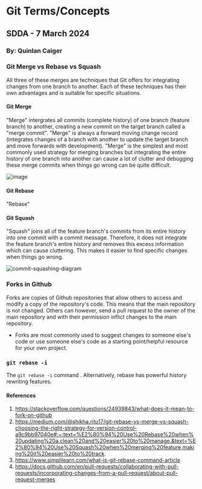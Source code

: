 # Git Terms/Concepts
## SDDA - 7 March 2024
### By: Quinlan Caiger
### Git Merge vs Rebase vs Squash
All three of these merges are techniques that Git offers for integrating changes from one branch to another. Each of these techniques has their own advantages and is suitable for specific situations. 
#### Git Merge
"Merge" intergrates all commits (complete history) of one branch (feature branch) to another, creating a new commit on the target branch called a "merge commit". "Merge" is always a forward moving change record (integrates changes of a branch with another to update the target branch and move forwards with development). "Merge" is the simplest and most commonly used strategy for merging branches but integrating the entire history of one branch into another can cause a lot of clutter and debugging these merge commits when things go wrong can be quite difficult. 

![image](https://github.com/QuinlanVic/Python_Homework_Assignments/assets/109174553/2d323d0f-1ea8-4e44-a7ee-dc7a1c5b7474)

#### Git Rebase
"Rebase" 

#### Git Squash
"Squash" joins all of the feature branch's commits from its entire history into one commit with a commit message. Therefore, it does not integrate the feature branch's entire history and removes this excess information which can cause cluttering. This makes it easier to find specific changes when things go wrong.

![commit-squashing-diagram](https://github.com/QuinlanVic/Python_Homework_Assignments/assets/109174553/e8ca2f93-a90e-4284-a5f5-5f070e748663)


### Forks in Github
Forks are copies of Github repositories that allow others to access and modify a copy of the repository's code. 
This means that the main repository is not changed. Others can however, send a pull request to the owner of the main repository 
and with their permission inflict changes to the main repository. 
- Forks are most commonly used to suggest changes to someone else's code or use someone else's code as a starting point/helpful resource for your own project.

### `git rebase -i`
The `git rebase -i` command .  Alternatively, rebase has powerful history rewriting features.

#### References 
1. https://stackoverflow.com/questions/24939843/what-does-it-mean-to-fork-on-github
2. https://medium.com/@shikha.ritu17/git-rebase-vs-merge-vs-squash-choosing-the-right-strategy-for-version-control-a9c9bb97040e#:~:text=%E2%80%94%20Use%20Rebase%20when%20updating%20a,clean%20and%20easier%20to%20manage.&text=%E2%80%94%20Use%20Squash%20when%20merging%20feature,making%20it%20easier%20to%20track.
3. https://www.simplilearn.com/what-is-git-rebase-command-article
4. https://docs.github.com/en/pull-requests/collaborating-with-pull-requests/incorporating-changes-from-a-pull-request/about-pull-request-merges
